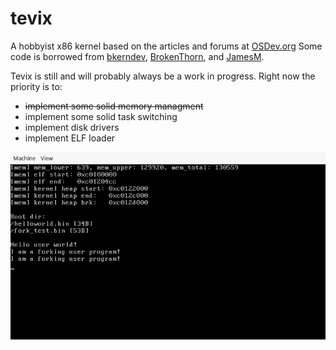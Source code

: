 # tevix
A hobbyist x86 kernel based on the articles and forums at [OSDev.org](http://wiki.osdev.org/Main_Page)
Some code is borrowed from [bkerndev](http://www.osdever.net/bkerndev/Docs/title.htm),   [BrokenThorn](http://www.brokenthorn.com/Resources/OSDevIndex.html), and [JamesM](http://www.jamesmolloy.co.uk/tutorial_html/index.html).

Tevix is still and will probably always be a work in progress.  Right now the priority is to:
* ~~implement some solid memory managment~~
* implement some solid task switching
* implement disk drivers
* implement ELF loader


![](/screenshot.png?raw=true)

